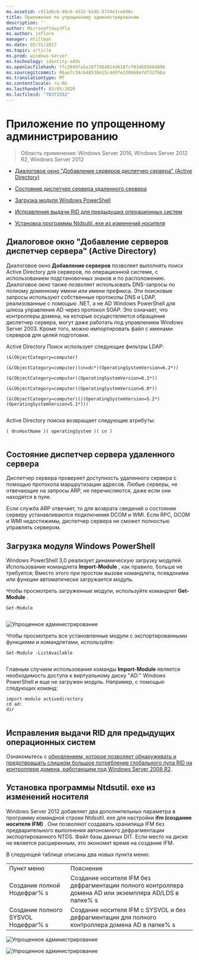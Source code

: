 ```yaml
---
ms.assetid: c911d6c6-98c6-4532-b1db-5724e1ceb96c
title: Приложение по упрощенному администрированию
description: ''
author: MicrosoftGuyJFlo
ms.author: joflore
manager: mtillman
ms.date: 05/31/2017
ms.topic: article
ms.prod: windows-server
ms.technology: identity-adds
ms.openlocfilehash: ffc2849fa5e18f7984814d6187cf83d68566409b
ms.sourcegitcommit: 06ae7c34c648538e15c4d9fe330668e7df32fbba
ms.translationtype: MT
ms.contentlocale: ru-RU
ms.lasthandoff: 03/05/2020
ms.locfileid: "78371552"
---
```

# <a name="simplified-administration-appendix"></a>Приложение по упрощенному администрированию

>Область применения: Windows Server 2016, Windows Server 2012 R2, Windows Server 2012

  
-   [Диалоговое окно "Добавление серверов диспетчер сервера" (Active Directory)](../../ad-ds/deploy/Simplified-Administration-Appendix.md#BKMK_AddServers)  
  
-   [Состояние диспетчер сервера удаленного сервера](../../ad-ds/deploy/Simplified-Administration-Appendix.md#BKMK_ServerMgrStatus)  
  
-   [Загрузка модуля Windows PowerShell](../../ad-ds/deploy/Simplified-Administration-Appendix.md#BKMK_PSLoadModule)  
  
-   [Исправления выдачи RID для предыдущих операционных систем](../../ad-ds/deploy/Simplified-Administration-Appendix.md#BKMK_Rid)  
  
-   [Установка программы Ntdsutil. exe из изменений носителя](../../ad-ds/deploy/Simplified-Administration-Appendix.md#BKMK_IFM)  
  
## <a name="BKMK_AddServers"></a>Диалоговое окно "Добавление серверов диспетчер сервера" (Active Directory)  

Диалоговое окно **Добавление серверов** позволяет выполнять поиск Active Directory для серверов, по операционной системе, с использованием подстановочных знаков и по расположению. Диалоговое окно также позволяет использовать DNS-запросы по полному доменному имени или имени префикса. Эти поисковые запросы используют собственные протоколы DNS и LDAP, реализованные с помощью .NET, а не AD Windows PowerShell для шлюза управления AD через протокол SOAP. Это означает, что контроллеры домена, на которые осуществляется обращение диспетчер сервера, могут даже работать под управлением Windows Server 2003. Кроме того, можно импортировать файл с именами серверов для целей подготовки.  
  
Active Directory Поиск использует следующие фильтры LDAP:  
  
```  
(&(ObjectCategory=computer)  
  
(&(ObjectCategory=computer)(cn=dc*)(OperatingSystemVersion=6.2*))  
  
(&(ObjectCategory=computer)(OperatingSystemVersion=6.1*))  
  
(&(ObjectCategory=computer)(OperatingSystemVersion=6.0*))  
  
(&(ObjectCategory=computer)(|(OperatingSystemVersion=5.2*)(OperatingSystemVersion=5.1*)))  
  
```  
  
Active Directory поиска возвращает следующие атрибуты:  
  
```  
( dnsHostName )( operatingSystem )( cn )  
  
```  
  
## <a name="BKMK_ServerMgrStatus"></a>Состояние диспетчер сервера удаленного сервера  
Диспетчер сервера проверяет доступность удаленного сервера с помощью протокола маршрутизации адресов. Любые серверы, не отвечающие на запросы ARP, не перечисляются, даже если они находятся в пуле.  
  
Если служба ARP отвечает, то для возврата сведений о состоянии серверу устанавливаются подключения DCOM и WMI. Если RPC, DCOM и WMI недостижимы, диспетчер сервера не сможет полностью управлять сервером.  
  
## <a name="BKMK_PSLoadModule"></a>Загрузка модуля Windows PowerShell  
Windows PowerShell 3,0 реализует динамическую загрузку модулей. Использование командлета **Import-Module** , как правило, больше не требуется; Вместо этого при простом вызове командлета, псевдонима или функции автоматически загружается модуль.  
  
Чтобы просмотреть загруженные модули, используйте командлет **Get-Module** .  
  
```  
Get-Module  
  
```  
  
![Упрощенное администрирование](media/Simplified-Administration-Appendix/ADDS_PSGetModule.gif)  
  
Чтобы просмотреть все установленные модули с экспортированными функциями и командлетами, используйте:  
  
```  
Get-Module -ListAvailable  
  
```  
  
Главным случаем использования команды **Import-Module** является необходимость доступа к виртуальному диску "AD:" Windows PowerShell и еще не загружен модуль. Например, с помощью следующих команд:  
  
```  
import-module activedirectory  
cd ad:  
dir  
  
```  
  
## <a name="BKMK_Rid"></a>Исправления выдачи RID для предыдущих операционных систем  
Ознакомьтесь с [обновлением, которое позволяет обнаруживать и предотвращать слишком большое потребление глобального пула RID на контроллере домена, работающем под Windows Server 2008 R2](https://support.microsoft.com/kb/2618669).  
  
## <a name="BKMK_IFM"></a>Установка программы Ntdsutil. exe из изменений носителя  
Windows Server 2012 добавляет два дополнительных параметра в программу командной строки Ntdsutil. exe для настройки **ifm (создание носителя IFM)** . Они позволяют создавать хранилища IFM без предварительного выполнения автономного дефрагментации экспортированного NTDS. Файл базы данных DIT. Если место на диске не является расширенным, это экономит время на создание IFM.  
  
В следующей таблице описаны два новых пункта меню:  
  
|||  
|-|-|  
|Пункт меню|Пояснение|  
|Создание полной Нодефраг% s|Создание носителя IFM без дефрагментации полного контроллера домена AD или экземпляра AD/LDS в папке% s|  
|Создание полного SYSVOL Нодефраг% s|Создание носителя IFM с SYSVOL и без дефрагментации для полного контроллера домена AD в папке% s|  
  
![Упрощенное администрирование](media/Simplified-Administration-Appendix/ADDS_PSIFM.png)  
  
![Упрощенное администрирование](media/Simplified-Administration-Appendix/ADDS_PSIFMComplete.gif)  
  


